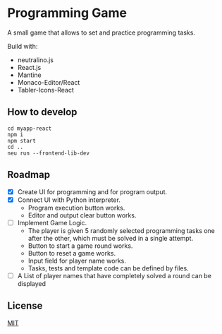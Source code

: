 # Programming Game
A small game that allows to set and practice programming tasks.

Build with:
* neutralino.js
* React.js
* Mantine
* Monaco-Editor/React
* Tabler-Icons-React

## How to develop

```
cd myapp-react
npm i
npm start
cd ..
neu run --frontend-lib-dev
```

## Roadmap
* [X] Create UI for programming and for program output.
* [X] Connect UI with Python interpreter.
  * Program execution button works.
  * Editor and output clear button works.
* [ ] Implement Game Logic.
  * The player is given 5 randomly selected programming tasks one after the other, which must be solved in a single attempt.
  * Button to start a game round works.
  * Button to reset a game works.
  * Input field for player name works.
  * Tasks, tests and template code can be defined by files.
* [ ] A List of player names that have completely solved a round can be displayed

## License

[MIT](LICENSE)
